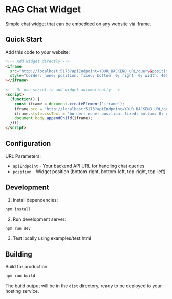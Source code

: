# RAG Chat Widget

Simple chat widget that can be embedded on any website via iframe.

## Quick Start

Add this code to your website:

```html
<!-- Add widget directly -->
<iframe 
  src="http://localhost:5173?apiEndpoint=YOUR_BACKEND_URL/query&position=bottom-right"
  style="border: none; position: fixed; bottom: 0; right: 0; width: 400px; height: 600px; z-index: 9999;"
></iframe>

<!-- Or use script to add widget automatically -->
<script>
  (function() {
    const iframe = document.createElement('iframe');
    iframe.src = 'http://localhost:5173?apiEndpoint=YOUR_BACKEND_URL/query';
    iframe.style.cssText = 'border: none; position: fixed; bottom: 0; right: 0; width: 400px; height: 600px; z-index: 9999;';
    document.body.appendChild(iframe);
  })();
</script>
```

## Configuration

URL Parameters:
- `apiEndpoint` - Your backend API URL for handling chat queries
- `position` - Widget position (bottom-right, bottom-left, top-right, top-left)

## Development

1. Install dependencies:
```bash
npm install
```

2. Run development server:
```bash
npm run dev
```

3. Test locally using examples/test.html

## Building

Build for production:
```bash
npm run build
```

The build output will be in the `dist` directory, ready to be deployed to your hosting service.